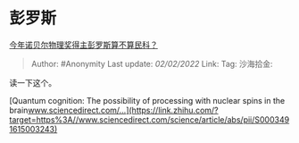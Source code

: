 # 彭罗斯
[今年诺贝尔物理奖得主彭罗斯算不算民科？](https://www.zhihu.com/question/424520091/answer/1515227034)

> Author: #Anonymity
> Last update: *02/02/2022*
> Link:
> Tag:
> 沙海拾金:

读一下这个。

[Quantum cognition: The possibility of processing with nuclear spins in the brain​www.sciencedirect.com/...](https://link.zhihu.com/?target=https%3A//www.sciencedirect.com/science/article/abs/pii/S0003491615003243)
